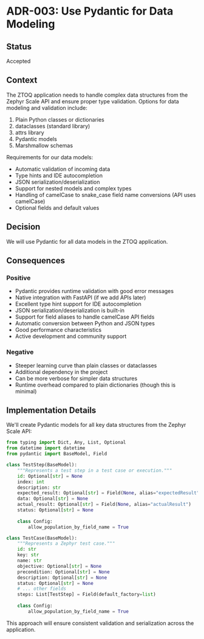 # ADR-003: Use Pydantic for Data Modeling

## Status

Accepted

## Context

The ZTOQ application needs to handle complex data structures from the Zephyr Scale API and ensure proper type validation. Options for data modeling and validation include:

1. Plain Python classes or dictionaries
2. dataclasses (standard library)
3. attrs library
4. Pydantic models
5. Marshmallow schemas

Requirements for our data models:
- Automatic validation of incoming data
- Type hints and IDE autocompletion
- JSON serialization/deserialization
- Support for nested models and complex types
- Handling of camelCase to snake_case field name conversions (API uses camelCase)
- Optional fields and default values

## Decision

We will use Pydantic for all data models in the ZTOQ application.

## Consequences

### Positive

- Pydantic provides runtime validation with good error messages
- Native integration with FastAPI (if we add APIs later)
- Excellent type hint support for IDE autocompletion
- JSON serialization/deserialization is built-in
- Support for field aliases to handle camelCase API fields
- Automatic conversion between Python and JSON types
- Good performance characteristics
- Active development and community support

### Negative

- Steeper learning curve than plain classes or dataclasses
- Additional dependency in the project
- Can be more verbose for simpler data structures
- Runtime overhead compared to plain dictionaries (though this is minimal)

## Implementation Details

We'll create Pydantic models for all key data structures from the Zephyr Scale API:

```python
from typing import Dict, Any, List, Optional
from datetime import datetime
from pydantic import BaseModel, Field

class TestStep(BaseModel):
    """Represents a test step in a test case or execution."""
    id: Optional[str] = None
    index: int
    description: str
    expected_result: Optional[str] = Field(None, alias="expectedResult")
    data: Optional[str] = None
    actual_result: Optional[str] = Field(None, alias="actualResult")
    status: Optional[str] = None
    
    class Config:
        allow_population_by_field_name = True

class TestCase(BaseModel):
    """Represents a Zephyr test case."""
    id: str
    key: str
    name: str
    objective: Optional[str] = None
    precondition: Optional[str] = None
    description: Optional[str] = None
    status: Optional[str] = None
    # ... other fields
    steps: List[TestStep] = Field(default_factory=list)
    
    class Config:
        allow_population_by_field_name = True
```

This approach will ensure consistent validation and serialization across the application.